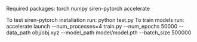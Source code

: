 Required packages:
torch
numpy
siren-pytorch
accelerate

To test siren-pytorch installation run: python test.py
To train models run: accelerate launch --num_processes=4 train.py --num_epochs 50000 --data_path obj/obj.xyz --model_path model/model.pth --batch_size 500000
